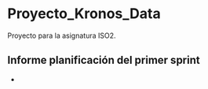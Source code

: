 # Proyecto_Kronos_Data


Proyecto para la asignatura ISO2.



## Informe planificación del primer sprint

  - 

